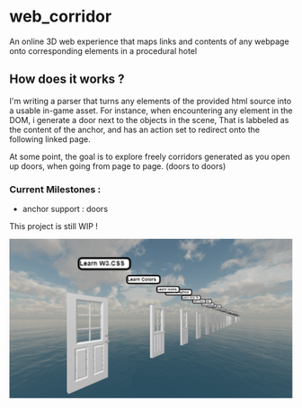 # web_corridor
An online 3D web experience that maps links and contents of any webpage onto corresponding elements in a procedural hotel

## How does it works ?
I'm writing a parser that turns any elements of the provided html source into a usable in-game asset.
For instance, when encountering any <a> element in the DOM, i generate a door next to the objects in the scene,
That is labbeled as the content of the anchor, and has an action set to redirect onto the following linked page.

At some point, the goal is to explore freely corridors generated as you open up doors, when going from page to page. (doors to doors)

### Current Milestones : 
 - anchor <a> support : doors

This project is still WIP !


![Preview](sample.PNG)